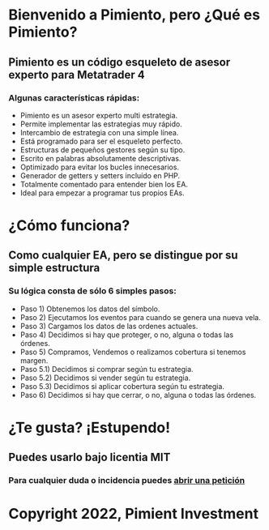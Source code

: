 # Bienvenido a Pimiento, pero ¿Qué es Pimiento?

## Pimiento es un código esqueleto de asesor experto para Metatrader 4 

### Algunas características rápidas:

* Pimiento es un asesor experto multi estrategia.
* Permite implementar las estrategias muy rápido.
* Intercambio de estrategia con una simple línea.
* Está programado para ser el esqueleto perfecto.
* Estructuras de pequeños gestores según su tipo.
* Escrito en palabras absolutamente descriptivas.
* Optimizado para evitar los bucles innecesarios.
* Generador de getters y setters incluído en PHP.
* Totalmente comentado para entender bien los EA.
* Ideal para empezar a programar tus propios EAs.

# ¿Cómo funciona?

## Como cualquier EA, pero se distingue por su simple estructura

### Su lógica consta de sólo 6 simples pasos:

* Paso 1) Obtenemos los datos del símbolo.
* Paso 2) Ejecutamos los eventos para cuando se genera una nueva vela.
* Paso 3) Cargamos los datos de las ordenes actuales.
* Paso 4) Decidimos si hay que proteger, o no, alguna o todas las órdenes.
* Paso 5) Compramos, Vendemos o realizamos cobertura si tenemos margen.
* Paso 5.1) Decidimos si comprar según tu estrategia.
* Paso 5.2) Decidimos si vender según tu estrategia.
* Paso 5.3) Decidimos si aplicar cobertura según tu estrategia.
* Paso 6) Decidimos si hay que cerrar, o no, alguna o todas las órdenes.

# ¿Te gusta? ¡Estupendo!

## Puedes usarlo bajo licentia MIT

### Para cualquier duda o incidencia puedes [abrir una petición](https://github.com/tecnocat/pimiento/issues)

# Copyright 2022, Pimient Investment
